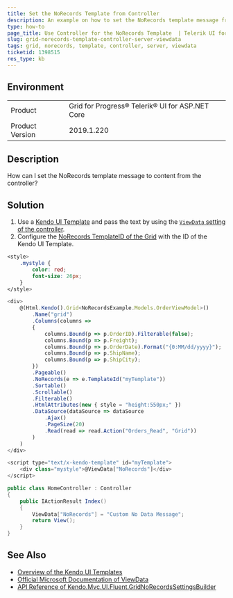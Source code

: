 ```yaml
---
title: Set the NoRecords Template from Controller
description: An example on how to set the NoRecords template message from the server in Telerik UI for ASP.NET Core.
type: how-to
page_title: Use Controller for the NoRecords Template  | Telerik UI for ASP.NET Core Grid
slug: grid-norecords-template-controller-server-viewdata
tags: grid, norecords, template, controller, server, viewdata
ticketid: 1398515
res_type: kb
---
```


## Environment

<table>
 <tr>
  <td>Product</td>
  <td>Grid for Progress® Telerik® UI for ASP.NET Core</td>
 </tr>
  <td>Product Version</td>
  <td>2019.1.220</td>
 </tr>
</table>

## Description

How can I set the NoRecords template message to content from the controller?

## Solution

1. Use a [Kendo UI Template](https://docs.telerik.com/kendo-ui/framework/templates/overview.html) and pass the text by using the [`ViewData` setting of the controller](https://docs.microsoft.com/en-us/dotnet/api/microsoft.aspnetcore.mvc.controller.viewdata?view=aspnetcore-2.2).
1. Configure the [NoRecords TemplateID of the Grid](https://docs.telerik.com/aspnet-core/api/Kendo.Mvc.UI.Fluent/GridNoRecordsSettingsBuilder) with the ID of the Kendo UI Template.

```css
<style>
    .mystyle {
        color: red;
        font-size: 26px;
    }
</style>
```

```javascript
<div>
    @(Html.Kendo().Grid<NoRecordsExample.Models.OrderViewModel>()
        .Name("grid")
        .Columns(columns =>
        {
            columns.Bound(p => p.OrderID).Filterable(false);
            columns.Bound(p => p.Freight);
            columns.Bound(p => p.OrderDate).Format("{0:MM/dd/yyyy}");
            columns.Bound(p => p.ShipName);
            columns.Bound(p => p.ShipCity);
        })
        .Pageable()
        .NoRecords(e => e.TemplateId("myTemplate"))
        .Sortable()
        .Scrollable()
        .Filterable()
        .HtmlAttributes(new { style = "height:550px;" })
        .DataSource(dataSource => dataSource
            .Ajax()
            .PageSize(20)
            .Read(read => read.Action("Orders_Read", "Grid"))
        )
    )
</div>

<script type="text/x-kendo-template" id="myTemplate">
    <div class="mystyle">@ViewData["NoRecords"]</div>
</script>
```

```c#
public class HomeController : Controller
{
    public IActionResult Index()
    {
        ViewData["NoRecords"] = "Custom No Data Message";
        return View();
    }
}
```

## See Also

* [Overview of the Kendo UI Templates](https://docs.telerik.com/kendo-ui/framework/templates/overview.html)
* [Official Microsoft Documentation of ViewData](https://docs.microsoft.com/en-us/dotnet/api/microsoft.aspnetcore.mvc.controller.viewdata?view=aspnetcore-2.2)
* [API Reference of Kendo.Mvc.UI.Fluent.GridNoRecordsSettingsBuilder](https://docs.telerik.com/aspnet-core/api/Kendo.Mvc.UI.Fluent/GridNoRecordsSettingsBuilder)
